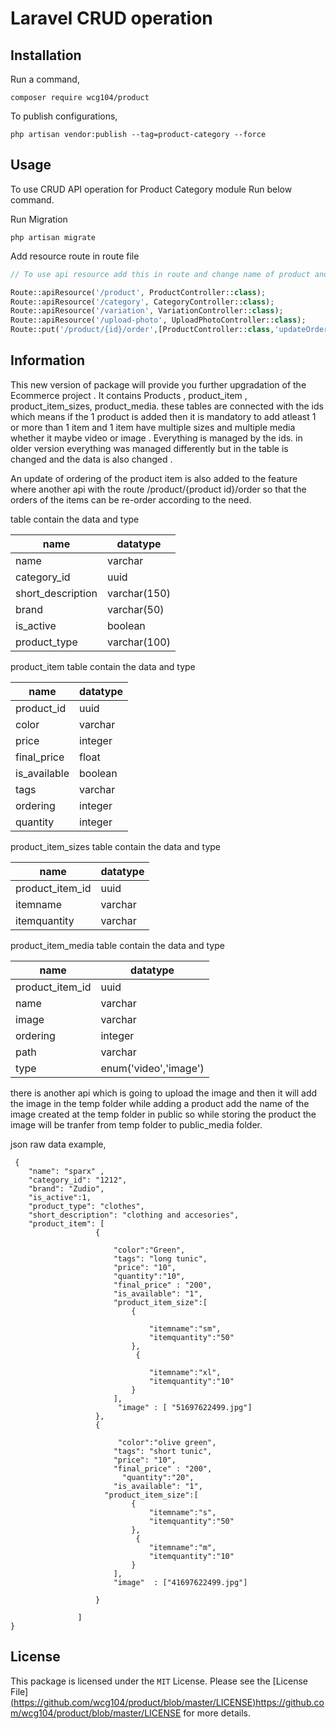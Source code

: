 
Laravel CRUD operation 
======




Installation
-----

Run a command,

```
composer require wcg104/product
```
To publish configurations,

```
php artisan vendor:publish --tag=product-category --force
```



Usage
-----
To use CRUD API operation for Product Category module Run below command.

Run Migration
```
php artisan migrate
```
Add resource route in route file
```php
// To use api resource add this in route and change name of product and category according to your requirement

Route::apiResource('/product', ProductController::class);
Route::apiResource('/category', CategoryController::class);
Route::apiResource('/variation', VariationController::class);
Route::apiResource('/upload-photo', UploadPhotoController::class);
Route::put('/product/{id}/order',[ProductController::class,'updateOrder']); 

```


Information
-----
This new version of package will provide you further upgradation of the Ecommerce project . It contains Products , product_item , product_item_sizes, product_media.
these tables are connected with the ids which means if the  1 product is added then it is mandatory to add  atleast 1 or more than 1 item and 1 item have multiple sizes and multiple media whether it maybe video or image . Everything is managed by the ids. in older version everything was managed differently but in the table is changed and the data is also changed . 

An update of ordering of the product item is also added to the feature where  another api with the route /product/{product id}/order so that the orders of the items can be re-order according to the need. 


table contain the data and type 

 | name | datatype | 
| --------------- | --------------- | 
| name | varchar |
| category_id | uuid | 
| short_description | varchar(150) | 
| brand | varchar(50)  | 
| is_active | boolean  | 
| product_type | varchar(100)  | 

 product_item table contain the data and type 

 | name | datatype | 
| --------------- | --------------- | 
| product_id | uuid |
| color | varchar | 
| price | integer | 
| final_price | float  | 
| is_available |  boolean  | 
| tags | varchar | 
| ordering | integer  | 
| quantity | integer  | 

 product_item_sizes table contain the data and type 

 | name | datatype | 
| --------------- | --------------- | 
| product_item_id | uuid |
| itemname | varchar | 
| itemquantity | varchar | 

product_item_media table contain the data and type 

 | name | datatype | 
| --------------- | --------------- | 
| product_item_id | uuid |
| name | varchar | 
| image | varchar | 
| ordering | integer | 
| path | varchar | 
| type | enum('video','image') | 

there is another api which is going to upload the image and then it will add the image in the temp folder while adding a product add the name of the image created at the temp folder in public so while storing the product the image will be tranfer from temp folder to public_media folder.

json raw data example,

```
 {
    "name": "sparx" ,
    "category_id": "1212",
    "brand": "Zudio",
    "is_active":1,
    "product_type": "clothes",
    "short_description": "clothing and accesories",
    "product_item": [
                   {
                       
                       "color":"Green",  
                       "tags": "long tunic",
                       "price": "10",
                       "quantity":"10",
                       "final_price" : "200",
                       "is_available": "1",
                       "product_item_size":[
                           {
                             
                               "itemname":"sm",
                               "itemquantity":"50"  
                           },
                            {
                              
                               "itemname":"xl",
                               "itemquantity":"10"
                           }
                       ],
                        "image" : [ "51697622499.jpg"]  
                   },
                   {
                       
                        "color":"olive green",
                       "tags": "short tunic",
                       "price": "10",
                       "final_price" : "200",
                         "quantity":"20",
                       "is_available": "1",
                     "product_item_size":[
                           {
                               "itemname":"s",
                               "itemquantity":"50"
                           },
                            {
                               "itemname":"m",
                               "itemquantity":"10"
                           }
                       ],
                       "image"  : ["41697622499.jpg"]
                      
                   }
                  
               ]
}
```


License
-----
This package is licensed under the `MIT` License. Please see the [License File][(https://github.com/wcg104/product/blob/master/LICENSE)](https://github.com/wcg104/product/blob/master/LICENSE)https://github.com/wcg104/product/blob/master/LICENSE for more details.
